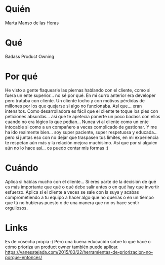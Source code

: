 # Quién
Marta Manso de las Heras

# Qué
Badass Product Owning

# Por qué
He visto a gente flaquearle las piernas hablando con el cliente, como si fuera un ente superior… no sé por qué. En mi curro anterior era developer pero trataba con cliente. Un cliente tocho y con motivos pérdidas de millones por los que quejarse si algo no funcionaba. Así que… eran intensitos. Como desarrolladora es fácil que el cliente te toque los pies con peticiones absurdas... así que te apetecía ponerte un poco badass con ellos cuando no era lógico lo que pedían… Nunca vi al cliente como un ente intocable si como a un compañero a veces complicado de gestionar. Y me ha ido realmente bien… soy super paciente, super respetuosa y educada… pero si juntas eso con no dejar que traspasen tus límites, en mi experiencia te respetan aún más y la relación mejora muchísimo. Así que por si alguien aún no lo hace así... os puedo contar mis formas :) 


# Cuándo
Aplica si hablas mucho con el cliente... Si eres parte de la decisión de qué es más importante que qué o qué debe salir antes o en qué hay que invertir esfuerzo. Aplica si el cliente a veces se sale con la suya y acabas comprometiendo a tu equipo a hacer algo que no querías o en un tiempo que tú no hubieras puesto o de una manera que no os hace sentir orgullosos.

# Links
Es de cosecha propia :) Pero una buena educación sobre lo que hace o cómo prioriza un product owner también puede aplicar. https://vanesatejada.com/2015/03/22/herramientas-de-priorizacion-no-porque-entonces/
